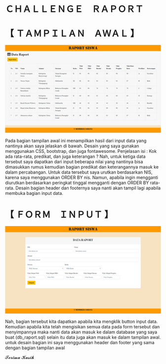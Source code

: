 # ＣＨＡＬＬＥＮＧＥ　ＲＡＰＯＲＴ 

# 【 ＴＡＭＰＩＬＡＮ　ＡＷＡＬ 】
![Alt Text](https://github.com/memorezasabana/Challenge-Raport/blob/master/SS%20RAPORT/1.png)

Pada bagian tampilan awal ini menampilkan hasil dari input data yang nantinya akan saya jelaskan di bawah. Desain yang saya gunakan menggunakan CSS, bootstrap, dan juga fontawesome. Penjelasan isi :
Kok ada rata-rata, predikat, dan juga keterangan ?
Nah, untuk ketiga data tersebut saya dapatkan dari input beberapa nilai yang nantinya bisa dimasukkan rumus kemudian bagian predikat dan keterangannya masuk ke dalam percabangan. Untuk data tersebut saya urutkan berdasarkan NIS, karena saya menggunakan ORDER BY nis. Namun, apabila ingin mengganti diurutkan berdasarkan peringkat tinggal mengganti dengan ORDER BY rata-rata.
Desain bagian header dan footernya saya nanti akan tampil lagi apabila membuka bagian input data.

# 【 ＦＯＲＭ　ＩＮＰＵＴ 】
![Alt Text](https://github.com/memorezasabana/Challenge-Raport/blob/master/SS%20RAPORT/2.png)

Nah, bagian tersebut kita dapatkan apabila kita mengklik button input data. Kemudian apabila kita telah mengisikan semua data pada form tersebut dan menyimpannya maka nanti data akan masuk ke dalam database yang saya buat (db_raport.sql) selain itu data juga akan masuk ke dalam tampilan awal. untuk desain bagian ini saya menggunakan header dan footer yang sama dengan bagian tampilan awal

𝓣𝓮𝓻𝓲𝓶𝓪 𝓚𝓪𝓼𝓲𝓱
 
